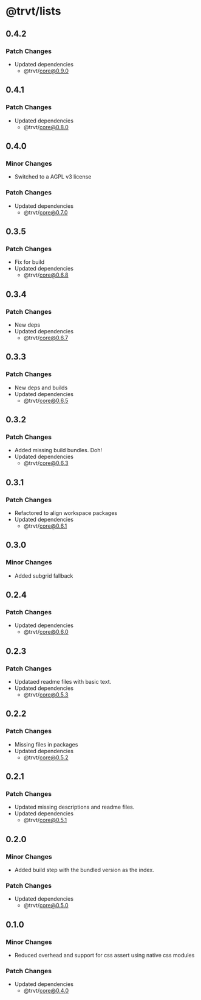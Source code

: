 # @trvt/lists

## 0.4.2

### Patch Changes

-   Updated dependencies
    -   @trvt/core@0.9.0

## 0.4.1

### Patch Changes

-   Updated dependencies
    -   @trvt/core@0.8.0

## 0.4.0

### Minor Changes

-   Switched to a AGPL v3 license

### Patch Changes

-   Updated dependencies
    -   @trvt/core@0.7.0

## 0.3.5

### Patch Changes

-   Fix for build
-   Updated dependencies
    -   @trvt/core@0.6.8

## 0.3.4

### Patch Changes

-   New deps
-   Updated dependencies
    -   @trvt/core@0.6.7

## 0.3.3

### Patch Changes

-   New deps and builds
-   Updated dependencies
    -   @trvt/core@0.6.5

## 0.3.2

### Patch Changes

-   Added missing build bundles. Doh!
-   Updated dependencies
    -   @trvt/core@0.6.3

## 0.3.1

### Patch Changes

-   Refactored to align workspace packages
-   Updated dependencies
    -   @trvt/core@0.6.1

## 0.3.0

### Minor Changes

-   Added subgrid fallback

## 0.2.4

### Patch Changes

-   Updated dependencies
    -   @trvt/core@0.6.0

## 0.2.3

### Patch Changes

-   Updataed readme files with basic text.
-   Updated dependencies
    -   @trvt/core@0.5.3

## 0.2.2

### Patch Changes

-   Missing files in packages
-   Updated dependencies
    -   @trvt/core@0.5.2

## 0.2.1

### Patch Changes

-   Updated missing descriptions and readme files.
-   Updated dependencies
    -   @trvt/core@0.5.1

## 0.2.0

### Minor Changes

-   Added build step with the bundled version as the index.

### Patch Changes

-   Updated dependencies
    -   @trvt/core@0.5.0

## 0.1.0

### Minor Changes

-   Reduced overhead and support for css assert using native css modules

### Patch Changes

-   Updated dependencies
    -   @trvt/core@0.4.0
